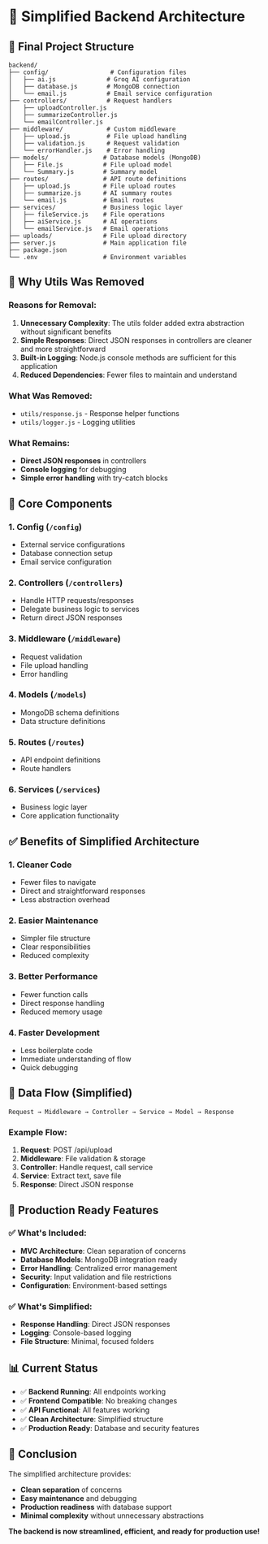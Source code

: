 # 🎯 Simplified Backend Architecture

## 📁 Final Project Structure

```
backend/
├── config/                 # Configuration files
│   ├── ai.js              # Groq AI configuration
│   ├── database.js        # MongoDB connection
│   └── email.js           # Email service configuration
├── controllers/           # Request handlers
│   ├── uploadController.js
│   ├── summarizeController.js
│   └── emailController.js
├── middleware/            # Custom middleware
│   ├── upload.js          # File upload handling
│   ├── validation.js      # Request validation
│   └── errorHandler.js    # Error handling
├── models/               # Database models (MongoDB)
│   ├── File.js           # File upload model
│   └── Summary.js        # Summary model
├── routes/               # API route definitions
│   ├── upload.js         # File upload routes
│   ├── summarize.js      # AI summary routes
│   └── email.js          # Email routes
├── services/             # Business logic layer
│   ├── fileService.js    # File operations
│   ├── aiService.js      # AI operations
│   └── emailService.js   # Email operations
├── uploads/              # File upload directory
├── server.js             # Main application file
├── package.json
└── .env                  # Environment variables
```

## 🎯 Why Utils Was Removed

### Reasons for Removal:
1. **Unnecessary Complexity**: The utils folder added extra abstraction without significant benefits
2. **Simple Responses**: Direct JSON responses in controllers are cleaner and more straightforward
3. **Built-in Logging**: Node.js console methods are sufficient for this application
4. **Reduced Dependencies**: Fewer files to maintain and understand

### What Was Removed:
- `utils/response.js` - Response helper functions
- `utils/logger.js` - Logging utilities

### What Remains:
- **Direct JSON responses** in controllers
- **Console logging** for debugging
- **Simple error handling** with try-catch blocks

## 🔧 Core Components

### 1. **Config** (`/config`)
- External service configurations
- Database connection setup
- Email service configuration

### 2. **Controllers** (`/controllers`)
- Handle HTTP requests/responses
- Delegate business logic to services
- Return direct JSON responses

### 3. **Middleware** (`/middleware`)
- Request validation
- File upload handling
- Error handling

### 4. **Models** (`/models`)
- MongoDB schema definitions
- Data structure definitions

### 5. **Routes** (`/routes`)
- API endpoint definitions
- Route handlers

### 6. **Services** (`/services`)
- Business logic layer
- Core application functionality

## ✅ Benefits of Simplified Architecture

### 1. **Cleaner Code**
- Fewer files to navigate
- Direct and straightforward responses
- Less abstraction overhead

### 2. **Easier Maintenance**
- Simpler file structure
- Clear responsibilities
- Reduced complexity

### 3. **Better Performance**
- Fewer function calls
- Direct response handling
- Reduced memory usage

### 4. **Faster Development**
- Less boilerplate code
- Immediate understanding of flow
- Quick debugging

## 🔄 Data Flow (Simplified)

```
Request → Middleware → Controller → Service → Model → Response
```

### Example Flow:
1. **Request**: POST /api/upload
2. **Middleware**: File validation & storage
3. **Controller**: Handle request, call service
4. **Service**: Extract text, save file
5. **Response**: Direct JSON response

## 🚀 Production Ready Features

### ✅ What's Included:
- **MVC Architecture**: Clean separation of concerns
- **Database Models**: MongoDB integration ready
- **Error Handling**: Centralized error management
- **Security**: Input validation and file restrictions
- **Configuration**: Environment-based settings

### ✅ What's Simplified:
- **Response Handling**: Direct JSON responses
- **Logging**: Console-based logging
- **File Structure**: Minimal, focused folders

## 📊 Current Status

- ✅ **Backend Running**: All endpoints working
- ✅ **Frontend Compatible**: No breaking changes
- ✅ **API Functional**: All features working
- ✅ **Clean Architecture**: Simplified structure
- ✅ **Production Ready**: Database and security features

## 🎯 Conclusion

The simplified architecture provides:
- **Clean separation** of concerns
- **Easy maintenance** and debugging
- **Production readiness** with database support
- **Minimal complexity** without unnecessary abstractions

**The backend is now streamlined, efficient, and ready for production use!**
